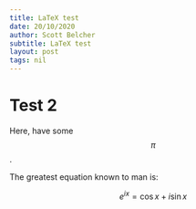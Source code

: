 ```yaml
---
title: LaTeX test
date: 20/10/2020
author: Scott Belcher
subtitle: LaTeX test
layout: post
tags: nil
---
```

# Test 2

Here, have some $$\pi$$.

The greatest equation known to man is:

$$ e^{ix} = \cos{x} + i\sin{x} $$
